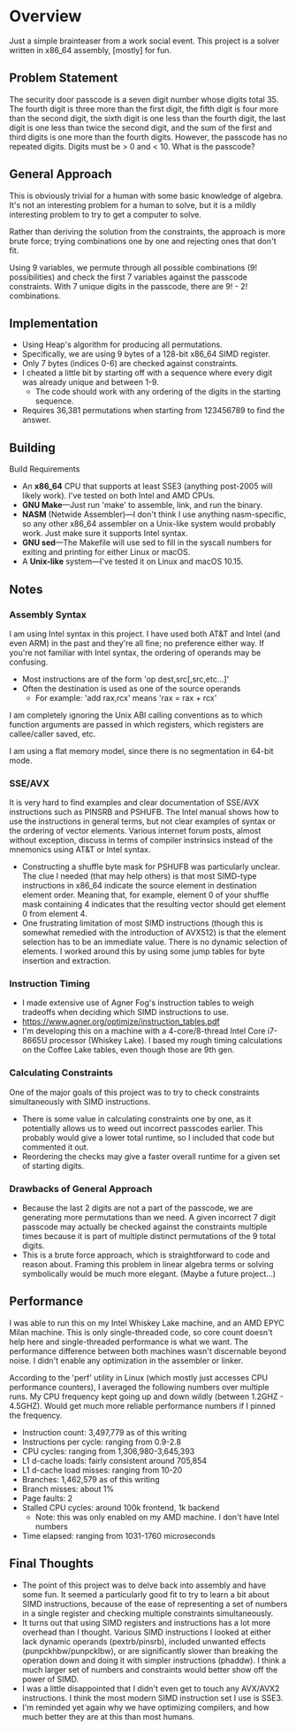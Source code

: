 # Overview #
Just a simple brainteaser from a work social event. This project is a solver written in x86_64 assembly, [mostly] for fun.

## Problem Statement ##
The security door passcode is a seven digit number whose digits total 35. The fourth digit is three more than the first digit, the fifth digit is four more than the second digit, the sixth digit is one less than the fourth digit, the last digit is one less than twice the second digit, and the sum of the first and third digits is one more than the fourth digits. However, the passcode has no repeated digits. Digits must be > 0 and < 10. What is the passcode?

## General Approach ##
This is obviously trivial for a human with some basic knowledge of algebra. It's not an interesting problem for a human to solve, but it is a mildly interesting problem to try to get a computer to solve.<br>

Rather than deriving the solution from the constraints, the approach is more brute force; trying combinations one by one and rejecting ones that don't fit.<br>

Using 9 variables, we permute through all possible combinations (9! possibilities) and check the first 7 variables against the passcode constraints. With 7 unique digits in the passcode, there are 9! - 2! combinations.

## Implementation ##
- Using Heap's algorithm for producing all permutations.
- Specifically, we are using 9 bytes of a 128-bit x86_64 SIMD register.
- Only 7 bytes (indices 0-6) are checked against constraints.
- I cheated a little bit by starting off with a sequence where every digit was already unique and between 1-9.
  - The code should work with any ordering of the digits in the starting sequence.
- Requires 36,381 permutations when starting from 123456789 to find the answer.

## Building ##
Build Requirements
- An **x86_64** CPU that supports at least SSE3 (anything post-2005 will likely work). I've tested on both Intel and AMD CPUs.
- **GNU Make**&mdash;Just run 'make' to assemble, link, and run the binary.
- **NASM** (Netwide Assembler)&mdash;I don't think I use anything nasm-specific, so any other x86_64 assembler on a Unix-like system would probably work. Just make sure it supports Intel syntax.
- **GNU sed**&mdash;The Makefile will use sed to fill in the syscall numbers for exiting and printing for either Linux or macOS.
- A **Unix-like** system&mdash;I've tested it on Linux and macOS 10.15.

## Notes ##
### Assembly Syntax ###
I am using Intel syntax in this project. I have used both AT&T and Intel (and even ARM) in the past and they're all fine; no preference either way. If you're not familiar with Intel syntax, the ordering of operands may be confusing.
- Most instructions are of the form 'op dest,src[,src,etc...]'
- Often the destination is used as one of the source operands
  - For example: 'add rax,rcx' means 'rax = rax + rcx'

I am completely ignoring the Unix ABI calling conventions as to which function arguments are passed in which registers, which registers are callee/caller saved, etc.<br>

I am using a flat memory model, since there is no segmentation in 64-bit mode.

### SSE/AVX ###
It is very hard to find examples and clear documentation of SSE/AVX instructions such as PINSRB and PSHUFB. The Intel manual shows how to use the instructions in general terms, but not clear examples of syntax or the ordering of vector elements. Various internet forum posts, almost without exception, discuss in terms of compiler instrinsics instead of the mnemonics using AT&T or Intel syntax.
- Constructing a shuffle byte mask for PSHUFB was particularly unclear. The clue I needed (that may help others) is that most SIMD-type instructions in x86_64 indicate the source element in destination element order. Meaning that, for example, element 0 of your shuffle mask containing 4 indicates that the resulting vector should get element 0 from element 4.
- One frustrating limitation of most SIMD instructions (though this is somewhat remedied with the introduction of AVX512) is that the element selection has to be an immediate value. There is no dynamic selection of elements. I worked around this by using some jump tables for byte insertion and extraction.

### Instruction Timing ###
- I made extensive use of Agner Fog's instruction tables to weigh tradeoffs when deciding which SIMD instructions to use.
- https://www.agner.org/optimize/instruction_tables.pdf
- I'm developing this on a machine with a 4-core/8-thread Intel Core i7-8665U processor (Whiskey Lake). I based my rough timing calculations on the Coffee Lake tables, even though those are 9th gen.

### Calculating Constraints ###
One of the major goals of this project was to try to check constraints simultaneously with SIMD instructions.
- There is some value in calculating constraints one by one, as it potentially allows us to weed out incorrect passcodes earlier. This probably would give a lower total runtime, so I included that code but commented it out.
- Reordering the checks may give a faster overall runtime for a given set of starting digits.

### Drawbacks of General Approach ###
- Because the last 2 digits are not a part of the passcode, we are generating more permutations than we need. A given incorrect 7 digit passcode may actually be checked against the constraints multiple times because it is part of multiple distinct permutations of the 9 total digits.
- This is a brute force approach, which is straightforward to code and reason about. Framing this problem in linear algebra terms or solving symbolically would be much more elegant. (Maybe a future project...)

## Performance ##
I was able to run this on my Intel Whiskey Lake machine, and an AMD EPYC Milan machine. This is only single-threaded code, so core count doesn't help here and single-threaded performance is what we want. The performance difference between both machines wasn't discernable beyond noise. I didn't enable any optimization in the assembler or linker.

According to the 'perf' utility in Linux (which mostly just accesses CPU performance counters), I averaged the following numbers over multiple runs. My CPU frequency kept going up and down wildly (between 1.2GHZ - 4.5GHZ). Would get much more reliable performance numbers if I pinned the frequency.
- Instruction count: 3,497,779 as of this writing
- Instructions per cycle: ranging from 0.9-2.8
- CPU cycles: ranging from 1,306,980-3,645,393
- L1 d-cache loads: fairly consistent around 705,854
- L1 d-cache load misses: ranging from 10-20
- Branches: 1,462,579 as of this writing
- Branch misses: about 1%
- Page faults: 2
- Stalled CPU cycles: around 100k frontend, 1k backend
  - Note: this was only enabled on my AMD machine. I don't have Intel numbers
- Time elapsed: ranging from 1031-1760 microseconds

## Final Thoughts ##
- The point of this project was to delve back into assembly and have some fun. It seemed a particularly good fit to try to learn a bit about SIMD instructions, because of the ease of representing a set of numbers in a single register and checking multiple constraints simultaneously.
- It turns out that using SIMD registers and instructions has a lot more overhead than I thought. Various SIMD instructions I looked at either lack dynamic operands (pextrb/pinsrb), included unwanted effects (punpckhbw/punpcklbw), or are significantly slower than breaking the operation down and doing it with simpler instructions (phaddw). I think a much larger set of numbers and constraints would better show off the power of SIMD.
- I was a little disappointed that I didn't even get to touch any AVX/AVX2 instructions. I think the most modern SIMD instruction set I use is SSE3.
- I'm reminded yet again why we have optimizing compilers, and how much better they are at this than most humans.
